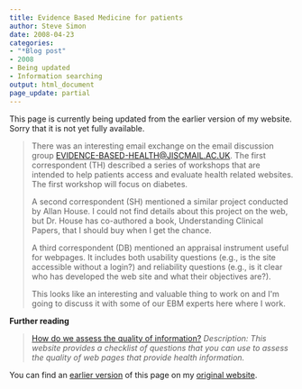 ```yaml
---
title: Evidence Based Medicine for patients
author: Steve Simon
date: 2008-04-23
categories:
- "*Blog post"
- 2008
- Being updated
- Information searching
output: html_document
page_update: partial
---
```

This page is currently being updated from the earlier version of my website. Sorry that it is not yet fully available.

> There was an interesting email exchange on the email discussion group
> [EVIDENCE-BASED-HEALTH\@JISCMAIL.AC.UK](../category/InterestingWebsites.html#EvBaHe).
> The first correspondent (TH) described a series of workshops that are
> intended to help patients access and evaluate health related websites.
> The first workshop will focus on diabetes.
>
> A second correspondent (SH) mentioned a similar project conducted by
> Allan House. I could not find details about this project on the web,
> but Dr. House has co-authored a book, Understanding Clinical Papers,
> that I should buy when I get the chance.
>
> A third correspondent (DB) mentioned an appraisal instrument useful
> for webpages. It includes both usability questions (e.g., is the site
> accessible without a login?) and reliability questions (e.g., is it
> clear who has developed the web site and what their objectives are?).
>
> This looks like an interesting and valuable thing to work on and I'm
> going to discuss it with some of our EBM experts here where I work.

**Further reading**

> [How do we assess the quality of
> information?](../category/InterestingWebsites.html#hdwatq)
> *Description: This website provides a checklist of questions that you
> can use to assess the quality of web pages that provide health
> information.*

You can find an [earlier version][sim1] of this page on my [original website][sim2].

[sim1]: http://www.pmean.com/08/EbmForPatients.html
[sim2]: http://www.pmean.com/original_site.html
